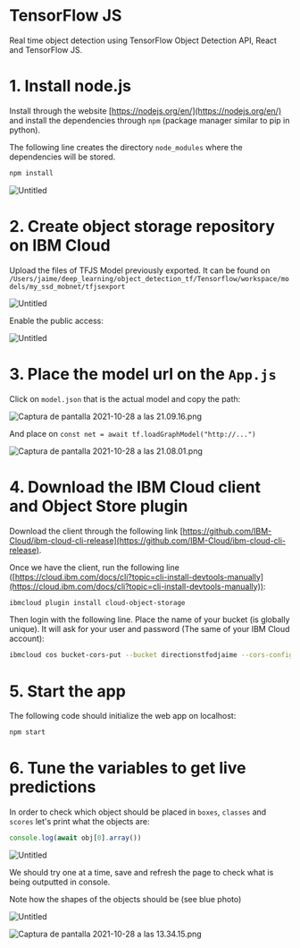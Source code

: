 # TensorFlow JS

Real time object detection using TensorFlow Object Detection API, React and TensorFlow JS.

# 1. Install node.js

Install through the website [https://nodejs.org/en/](https://nodejs.org/en/) and install the dependencies through `npm` (package manager similar to pip in python).

The following line creates the directory `node_modules` where the dependencies will be stored.

```bash
npm install
```

![Untitled](TensorFlow%20JS%20969029ccaa9b40539b95886b601f1d0e/Untitled.png)

# 2. Create object storage repository on IBM Cloud

Upload the files of TFJS Model previously exported. It can be found on `/Users/jaime/deep_learning/object_detection_tf/Tensorflow/workspace/models/my_ssd_mobnet/tfjsexport`

![Untitled](TensorFlow%20JS%20969029ccaa9b40539b95886b601f1d0e/Untitled%201.png)

Enable the public access:

![Untitled](TensorFlow%20JS%20969029ccaa9b40539b95886b601f1d0e/Untitled%202.png)

# 3. Place the model url on the `App.js`

Click on `model.json` that is the actual model and copy the path:

![Captura de pantalla 2021-10-28 a las 21.09.16.png](TensorFlow%20JS%20969029ccaa9b40539b95886b601f1d0e/Captura_de_pantalla_2021-10-28_a_las_21.09.16.png)

And place on `const net = await tf.loadGraphModel("http://...")`

![Captura de pantalla 2021-10-28 a las 21.08.01.png](TensorFlow%20JS%20969029ccaa9b40539b95886b601f1d0e/Captura_de_pantalla_2021-10-28_a_las_21.08.01.png)

# 4. Download the IBM Cloud client and Object Store plugin

Download the client through the following link [https://github.com/IBM-Cloud/ibm-cloud-cli-release](https://github.com/IBM-Cloud/ibm-cloud-cli-release).

Once we have the client, run the following line ([https://cloud.ibm.com/docs/cli?topic=cli-install-devtools-manually](https://cloud.ibm.com/docs/cli?topic=cli-install-devtools-manually)):

```bash
ibmcloud plugin install cloud-object-storage
```

Then login with the following line. Place the name of your bucket (is globally unique). It will ask for your user and password (The same of your IBM Cloud account):

```bash
ibmcloud cos bucket-cors-put --bucket directionstfodjaime --cors-configuration file://corsconfig.json
```

# 5. Start the app

The following code should initialize the web app on localhost:

```bash
npm start
```

# 6. Tune the variables to get live predictions

In order to check which object should be placed in `boxes`, `classes` and `scores` let's print what the objects are:

```jsx
console.log(await obj[0].array())
```

![Untitled](TensorFlow%20JS%20969029ccaa9b40539b95886b601f1d0e/Untitled%203.png)

We should try one at a time, save and refresh the page to check what is being outputted in console.

Note how the shapes of the objects should be (see blue photo)

![Untitled](TensorFlow%20JS%20969029ccaa9b40539b95886b601f1d0e/Untitled%204.png)

![Captura de pantalla 2021-10-28 a las 13.34.15.png](TensorFlow%20JS%20969029ccaa9b40539b95886b601f1d0e/Captura_de_pantalla_2021-10-28_a_las_13.34.15.png)
